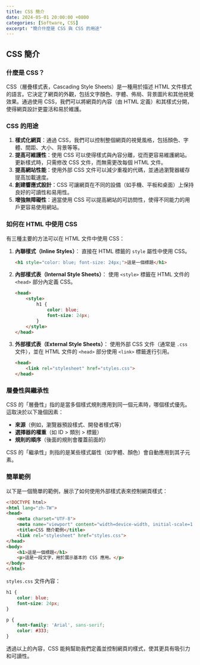 ```yaml
---
title: CSS 簡介
date: 2024-05-01 20:00:00 +0800
categories: [Software, CSS]
excerpt: "簡介什麼是 CSS 與 CSS 的用途"
---
```


## CSS 簡介

### 什麼是 CSS？

CSS（層疊樣式表，Cascading Style Sheets）是一種用於描述 HTML 文件樣式的語言。它決定了網頁的外觀，包括文字顏色、字體、佈局、背景圖片和其他視覺效果。通過使用 CSS，我們可以將網頁的內容（由 HTML 定義）和其樣式分開，使得網頁設計更靈活和易於維護。

### CSS 的用途

1. **樣式化網頁**：通過 CSS，我們可以控制整個網頁的視覺風格，包括顏色、字體、間距、大小、背景等等。
2. **提高可維護性**：使用 CSS 可以使得樣式與內容分離，從而更容易維護網站。更新樣式時，只需修改 CSS 文件，而無需更改每個 HTML 文件。
3. **提高網站性能**：使用外部 CSS 文件可以減少重複的代碼，並通過瀏覽器緩存提高加載速度。
4. **創建響應式設計**：CSS 可讓網頁在不同的設備（如手機、平板和桌面）上保持良好的可讀性和易用性。
5. **增強無障礙性**：適當使用 CSS 可以提高網站的可訪問性，使得不同能力的用戶更容易使用網站。

### 如何在 HTML 中使用 CSS

有三種主要的方法可以在 HTML 文件中使用 CSS：

1. **內聯樣式（Inline Styles）**：
   直接在 HTML 標籤的 `style` 屬性中使用 CSS。
   ```html
   <h1 style="color: blue; font-size: 24px;">這是一個標題</h1>
   ```

2. **內部樣式表（Internal Style Sheets）**：
   使用 `<style>` 標籤在 HTML 文件的 `<head>` 部分內定義 CSS。
   ```html
   <head>
       <style>
           h1 {
               color: blue;
               font-size: 24px;
           }
       </style>
   </head>
   ```

3. **外部樣式表（External Style Sheets）**：
   使用外部 CSS 文件（通常是 `.css` 文件），並在 HTML 文件的 `<head>` 部分使用 `<link>` 標籤進行引用。
   ```html
   <head>
       <link rel="stylesheet" href="styles.css">
   </head>
   ```

### 層疊性與繼承性

CSS 的「層疊性」指的是當多個樣式規則應用到同一個元素時，哪個樣式優先。這取決於以下幾個因素：
- **來源**（例如，瀏覽器預設樣式、開發者樣式等）
- **選擇器的權重**（如 ID > 類別 > 標籤）
- **規則的順序**（後面的規則會覆蓋前面的）

CSS 的「繼承性」則指的是某些樣式屬性（如字體、顏色）會自動應用到其子元素。

### 簡單範例

以下是一個簡單的範例，展示了如何使用外部樣式表來控制網頁樣式：

```html
<!DOCTYPE html>
<html lang="zh-TW">
<head>
    <meta charset="UTF-8">
    <meta name="viewport" content="width=device-width, initial-scale=1.0">
    <title>CSS 簡介範例</title>
    <link rel="stylesheet" href="styles.css">
</head>
<body>
    <h1>這是一個標題</h1>
    <p>這是一段文字，用於展示基本的 CSS 應用。</p>
</body>
</html>
```

`styles.css` 文件內容：
```css
h1 {
    color: blue;
    font-size: 24px;
}

p {
    font-family: 'Arial', sans-serif;
    color: #333;
}
```

透過以上的內容，CSS 能夠幫助我們定義並控制網頁的樣式，使其更具有吸引力和可讀性。
